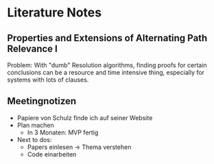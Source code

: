 # Literature Notes


## Properties and Extensions of Alternating Path Relevance I

Problem: With "dumb" Resolution algorithms, finding proofs for certain conclusions can be a resource and time intensive thing, especially for systems with lots of clauses.



## Meetingnotizen
- Papiere von Schulz finde ich auf seiner Website
- Plan machen
    - In 3 Monaten: MVP fertig
- Next to dos:
    - Papers einlesen -> Thema verstehen
    - Code einarbeiten